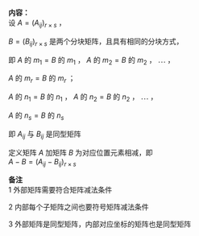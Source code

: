 **内容：**  
设 $A=(A_{ij})_{r×s}$ ，  
  
 $B=(B_{ij})_{r×s}$  是两个分块矩阵，且具有相同的分块方式，  
  
即  $A$ 的 $m_1=B$ 的 $m_1$ ， $A$ 的 $m_2=B$ 的 $m_2$ ， $\cdots$ ，  
  
 $A$ 的 $m_r=B$ 的 $m_r$ ；  
  
 $A$ 的 $n_1=B$ 的 $n_1$ ， $A$ 的 $n_2=B$ 的 $n_2$ ， $\cdots$ ，  
  
 $A$ 的 $n_s=B$ 的 $n_s$   
  
即 $A_{ij}$ 与 $B_{ij}$ 是同型矩阵  
  
定义矩阵 $A$ 加矩阵 $B$ 为对应位置元素相减，即  
 $A-B=(A_{ij}-B_{ij})_{r\times s}$   
  
**备注**  
1 外部矩阵需要符合矩阵减法条件  
  
2 内部每个子矩阵之间也要符号矩阵减法条件  
  
3 外部矩阵是同型矩阵，内部对应坐标的矩阵也是同型矩阵  
